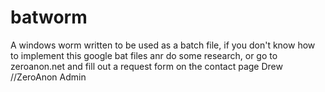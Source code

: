 # batworm
A windows worm written to be used as a batch file, if you don't know how to implement this google bat files anr do
some research, or go to zeroanon.net and fill out a request form on the contact page
Drew //ZeroAnon Admin
